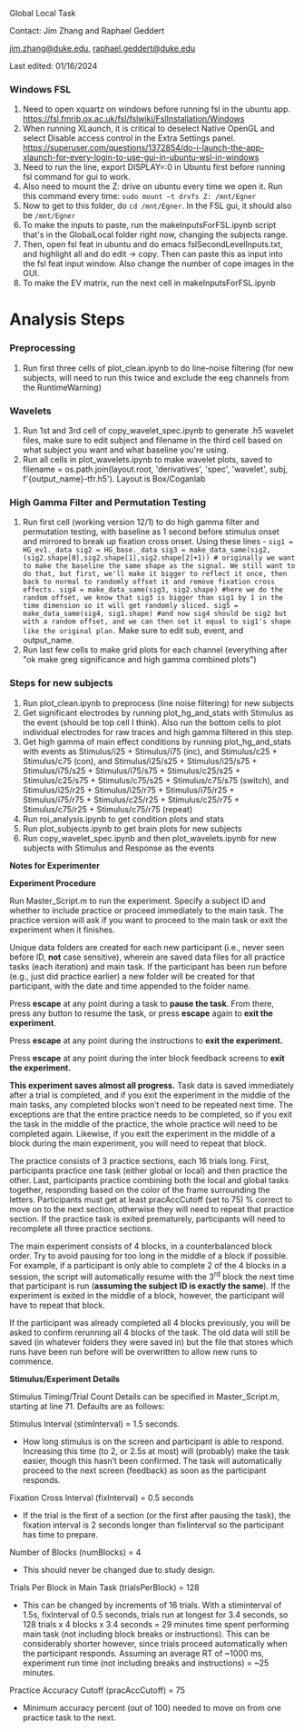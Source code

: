 ﻿Global Local Task 

Contact: Jim Zhang and Raphael Geddert

jim.zhang@duke.edu, raphael.geddert@duke.edu

Last edited: 01/16/2024

### Windows FSL
1. Need to open xquartz on windows before running fsl in the ubuntu app. https://fsl.fmrib.ox.ac.uk/fsl/fslwiki/FslInstallation/Windows
2. When running XLaunch, it is critical to deselect Native OpenGL and select Disable access control in the Extra Settings panel. https://superuser.com/questions/1372854/do-i-launch-the-app-xlaunch-for-every-login-to-use-gui-in-ubuntu-wsl-in-windows
3. Need to run the line, export DISPLAY=:0 in Ubuntu first before running fsl command for gui to work.
4. Also need to mount the Z: drive on ubuntu every time we open it. Run this command every time: ```sudo mount –t drvfs Z: /mnt/Egner```
5. Now to get to this folder, do ```cd /mnt/Egner```. In the FSL gui, it should also be ```/mnt/Egner```
6. To make the inputs to paste, run the makeInputsForFSL.ipynb script that's in the GlobalLocal folder right now, changing the subjects range.
7. Then, open fsl feat in ubuntu and do emacs fslSecondLevelInputs.txt, and highlight all and do edit -> copy. Then can paste this as input into the fsl feat input window. Also change the number of cope images in the GUI.
8. To make the EV matrix, run the next cell in makeInputsForFSL.ipynb

# **Analysis Steps**

### Preprocessing
1. Run first three cells of plot_clean.ipynb to do line-noise filtering (for new subjects, will need to run this twice and exclude the eeg channels from the RuntimeWarning)
### Wavelets
1. Run 1st and 3rd cell of copy_wavelet_spec.ipynb to generate .h5 wavelet files, make sure to edit subject and filename in the third cell based on what subject you want and what baseline you're using.
2. Run all cells in plot_wavelets.ipynb to make wavelet plots, saved to filename = os.path.join(layout.root, 'derivatives', 'spec', 'wavelet', subj, f'{output_name}-tfr.h5'). Layout is Box/Coganlab
 
### High Gamma Filter and Permutation Testing
1. Run first cell (working version 12/1) to do high gamma filter and permutation testing, with baseline as 1 second before stimulus onset and mirrored to break up fixation cross onset. Using these lines - ```sig1 = HG_ev1._data
sig2 = HG_base._data
sig3 = make_data_same(sig2, (sig2.shape[0],sig2.shape[1],sig2.shape[2]+1)) # originally we want to make the baseline the same shape as the signal. We still want to do that, but first, we'll make it bigger to reflect it once, then back to normal to randomly offset it and remove fixation cross effects.
sig4 = make_data_same(sig3, sig2.shape) #here we do the random offset, we know that sig3 is bigger than sig1 by 1 in the time dimension so it will get randomly sliced.
sig5 = make_data_same(sig4, sig1.shape) #and now sig4 should be sig2 but with a random offset, and we can then set it equal to sig1's shape like the original plan.``` Make sure to edit sub, event, and output_name.
2. Run last few cells to make grid plots for each channel (everything after "ok make greg significance and high gamma combined plots")


### Steps for new subjects
1. Run plot_clean.ipynb to preprocess (line noise filtering) for new subjects
2. Get significant electrodes by running plot_hg_and_stats with Stimulus as the event (should be top cell I think). Also run the bottom cells to plot individual electrodes for raw traces and high gamma filtered in this step.
3. Get high gamma of main effect conditions by running plot_hg_and_stats with events as Stimulus/i25 + Stimulus/i75 (inc), and Stimulus/c25 + Stimulus/c75 (con), and Stimulus/i25/s25 + Stimulus/i25/s75 + Stimulus/i75/s25 + Stimulus/i75/s75 + Stimulus/c25/s25 + Stimulus/c25/s75 + Stimulus/c75/s25 + Stimulus/c75/s75 (switch), and Stimulus/i25/r25 + Stimulus/i25/r75 + Stimulus/i75/r25 + Stimulus/i75/r75 + Stimulus/c25/r25 + Stimulus/c25/r75 + Stimulus/c75/r25 + Stimulus/c75/r75 (repeat)
5. Run roi_analysis.ipynb to get condition plots and stats
6. Run plot_subjects.ipynb to get brain plots for new subjects
7. Run copy_wavelet_spec.ipynb and then plot_wavelets.ipynb for new subjects with Stimulus and Response as the events

**Notes for Experimenter**

**Experiment Procedure**

Run Master\_Script.m to run the experiment. Specify a subject ID and whether to include practice or proceed immediately to the main task. The practice version will ask if you want to proceed to the main task or exit the experiment when it finishes.

Unique data folders are created for each new participant (i.e., never seen before ID, **not** case sensitive), wherein are saved data files for all practice tasks (each iteration) and main task. If the participant has been run before (e.g., just did practice earlier) a new folder will be created for that participant, with the date and time appended to the folder name. 

Press **escape** at any point during a task to **pause the task**. From there, press any button to resume the task, or press **escape** again to **exit the experiment**.

Press **escape** at any point during the instructions to **exit the experiment.**

Press **escape** at any point during the inter block feedback screens to **exit the experiment.**

**This experiment saves almost all progress.** Task data is saved immediately after a trial is completed, and if you exit the experiment in the middle of the main tasks, any completed blocks won’t need to be repeated next time. The exceptions are that the entire practice needs to be completed, so if you exit the task in the middle of the practice, the whole practice will need to be completed again. Likewise, if you exit the experiment in the middle of a block during the main experiment, you will need to repeat that block.

The practice consists of 3 practice sections, each 16 trials long. First, participants practice one task (either global or local) and then practice the other. Last, participants practice combining both the local and global tasks together, responding based on the color of the frame surrounding the letters. Participants must get at least pracAccCutoff  (set to 75) % correct to move on to the next section, otherwise they will need to repeat that practice section. If the practice task is exited prematurely, participants will need to recomplete all three practice sections.

The main experiment consists of 4 blocks, in a counterbalanced block order. Try to avoid pausing for too long in the middle of a block if possible. For example, if a participant is only able to complete 2 of the 4 blocks in a session, the script will automatically resume with the 3<sup>rd</sup> block the next time that participant is run (**assuming the subject ID is exactly the same**). If the experiment is exited in the middle of a block, however, the participant will have to repeat that block.

If the participant was already completed all 4 blocks previously, you will be asked to confirm rerunning all 4 blocks of the task. The old data will still be saved (in whatever folders they were saved in) but the file that stores which runs have been run before will be overwritten to allow new runs to commence.

**Stimulus/Experiment Details**

Stimulus Timing/Trial Count Details can be specified in Master\_Script.m, starting at line 71. Defaults are as follows:

Stimulus Interval (stimInterval) = 1.5 seconds.

- How long stimulus is on the screen and participant is able to respond. Increasing this time (to 2, or 2.5s at most) will (probably) make the task easier, though this hasn’t been confirmed. The task will automatically proceed to the next screen (feedback) as soon as the participant responds.

Fixation Cross Interval (fixInterval) = 0.5 seconds

- If the trial is the first of a section (or the first after pausing the task), the fixation interval is 2 seconds longer than fixIinterval so the participant has time to prepare.

Number of Blocks (numBlocks) = 4

- This should never be changed due to study design.

Trials Per Block in Main Task (trialsPerBlock) = 128

- This can be changed by increments of 16 trials. With a stiminterval of 1.5s, fixInterval of 0.5 seconds, trials run at longest for  3.4 seconds, so 128 trials x 4 blocks x 3.4 seconds = 29 minutes time spent performing main task (not including block breaks or instructions). This can be considerably shorter however, since trials proceed automatically when the participant responds. Assuming an average RT of ~1000 ms, experiment run time (not including breaks and instructions) = ~25 minutes.

Practice Accuracy Cutoff (pracAccCutoff) = 75

- Minimum accuracy percent (out of 100) needed to move on from one practice task to the next. 


